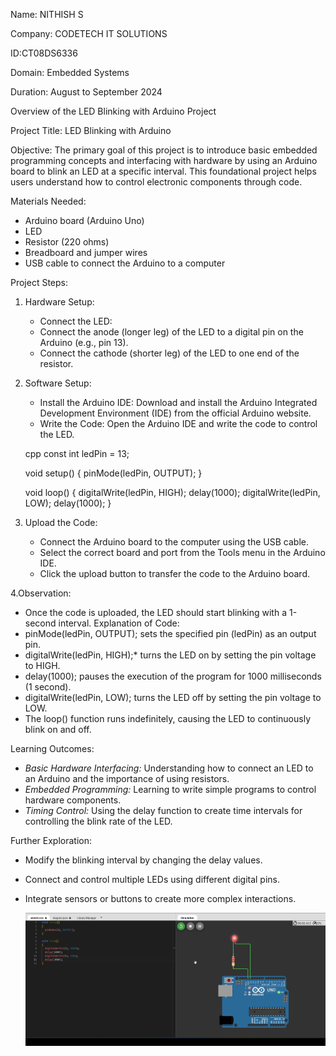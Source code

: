 Name: NITHISH S

Company: CODETECH IT SOLUTIONS

ID:CT08DS6336

Domain: Embedded Systems

Duration: August to September 2024

Overview of the LED Blinking with Arduino Project

Project Title: LED Blinking with Arduino

Objective:
     The primary goal of this project is to introduce basic embedded programming concepts and interfacing with hardware by using an Arduino board to blink an LED at a specific interval. This foundational project helps users understand how to control electronic components through code.

Materials Needed:
- Arduino board (Arduino Uno)
- LED
- Resistor (220 ohms)
- Breadboard and jumper wires
- USB cable to connect the Arduino to a computer

 Project Steps:

1. Hardware Setup:
   - Connect the LED:
   - Connect the anode (longer leg) of the LED to a digital pin on the Arduino (e.g., pin 13).
   - Connect the cathode (shorter leg) of the LED to one end of the resistor.

2. Software Setup:
   - Install the Arduino IDE: Download and install the Arduino Integrated Development Environment (IDE) from the official Arduino website.
   - Write the Code: Open the Arduino IDE and write the code to control the LED.

   cpp
   const int ledPin = 13;

   void setup() {
     pinMode(ledPin, OUTPUT);
   }

   void loop() {
     digitalWrite(ledPin, HIGH);
     delay(1000);
     digitalWrite(ledPin, LOW);
     delay(1000);
   }
   
    
3. Upload the Code:
   - Connect the Arduino board to the computer using the USB cable.
   - Select the correct board and port from the Tools menu in the Arduino IDE.
   - Click the upload button to transfer the code to the Arduino board.
     
4.Observation:
   - Once the code is uploaded, the LED should start blinking with a 1-second interval.
Explanation of Code:
- pinMode(ledPin, OUTPUT); sets the specified pin (ledPin) as an output pin.
- digitalWrite(ledPin, HIGH);* turns the LED on by setting the pin voltage to HIGH.
- delay(1000); pauses the execution of the program for 1000 milliseconds (1 second).
- digitalWrite(ledPin, LOW); turns the LED off by setting the pin voltage to LOW.
- The loop() function runs indefinitely, causing the LED to continuously blink on and off.

Learning Outcomes:
- *Basic Hardware Interfacing:* Understanding how to connect an LED to an Arduino and the importance of using resistors.
- *Embedded Programming:* Learning to write simple programs to control hardware components.
- *Timing Control:* Using the delay function to create time intervals for controlling the blink rate of the LED.

Further Exploration:
- Modify the blinking interval by changing the delay values.
- Connect and control multiple LEDs using different digital pins.
- Integrate sensors or buttons to create more complex interactions.

  ![image alt](https://github.com/nithish327/CODETECH-Task-1/blob/391e0e17f0963714486e7fde3768be92d2ab4823/Task%201%20Output)

